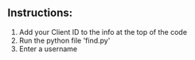 Instructions:
---
1. Add your Client ID to the info at the top of the code
2. Run the python file 'find.py'
3. Enter a username
